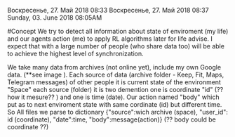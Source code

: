 Воскресенье, 27. Май 2018 08:33 
Воскресенье, 27. Май 2018 08:37 
Sunday, 03. June 2018 08:05AM 

#Concept
We try to detect all information about state of enviroment (my life) and our agents action (me) to apply RL algorithms later for life advise. I expect that with a large number of people (who share data too) will be able to achieve the highest level of synchronization.

We take many data from archives (not online yet), include my own Google data. (**see image ). Each source of data (archive folder - Keep, Fit, Maps, Telegram messages)  of other people it is current state of the environment "Space" each source (folder)  it is two demention one is coordinate "id" (??how it mesure?? ) and one is time (date). Our action named "body" which put as to next enviroment state with same cordinate (id) but different time. So All files we parse to dictionary {"source":wich archive (space), "user_id": id (coordinate), "date":time, "body":message(action)} (?? body could be coordinate ??)
